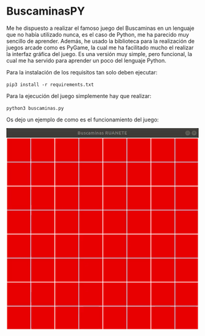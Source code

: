 # BuscaminasPY
Me he dispuesto a realizar el famoso juego del Buscaminas en un lenguaje que no había utilizado nunca, es el caso de Python, me ha parecido muy sencillo de aprender. Además, he usado la biblioteca para la realización de juegos arcade como es PyGame, la cual me ha facilitado mucho el realizar la interfaz gráfica del juego. Es una versión muy simple, pero funcional, la cual me ha servido para aprender un poco del lenguaje Python. 

Para la instalación de los requisitos tan solo deben ejecutar:

`pip3 install -r requirements.txt`

Para la ejecución del juego simplemente hay que realizar:

`python3 buscaminas.py`

Os dejo un ejemplo de como es el funcionamiento del juego:

![BuscaminasPY](./Buscaminas_prueba.gif)
